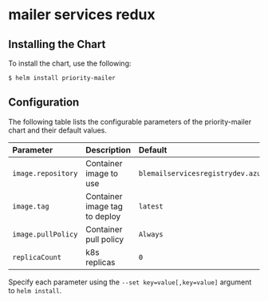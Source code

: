 # mailer services redux

## Installing the Chart

To install the chart, use the following:

```console
$ helm install priority-mailer
```

## Configuration

The following table lists the configurable parameters of the priority-mailer chart and
their default values.

| Parameter                   | Description                                 | Default
|:----------------------------|:--------------------------------------------|:---------------------------------------------------|
| `image.repository`          | Container image to use                      | `blemailservicesregistrydev.azurecr.io/blcloudmailer` |
| `image.tag`                 | Container image tag to deploy               | `latest`                                           |
| `image.pullPolicy`          | Container pull policy                       | `Always`                                           |
| `replicaCount`              | k8s replicas                                | `0`                                                |


Specify each parameter using the `--set key=value[,key=value]` argument to
`helm install`.

